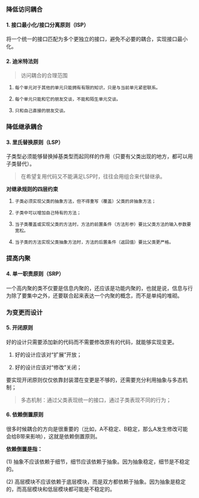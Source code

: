 ### 降低访问耦合



#### **1. 接口最小化/接口分离原则（ISP）**

将一个统一的接口匹配为多个更独立的接口，避免不必要的耦合，实现接口最小化。



#### **2. 迪米特法则**

> 访问耦合的合理范围

1)     每个单元对于其他的单元只能拥有有限的知识，只是与当前单元紧密联系。

2)     每个单元只能和它的朋友交谈，不能和陌生单元交谈。

3)     只和自己直接的朋友交谈。



### 降低继承耦合



#### **3. 里氏替换原则（LSP）**

子类型必须能够替换掉基类型而起同样的作用（只要有父类出现的地方，都可以用子类替代）。

> 在希望复用代码又不能满足LSP时，往往会用组合来代替继承。

**对继承规则的四层约束**

1)     子类必须实现父类的抽象方法，但不得重写（覆盖）父类的非抽象方法；

2)     子类中可以增加自己特有的方法；

3)     当子类覆盖或实现父类的方法时，方法的前置条件（方法形参）要比父类方法的输入参数要宽松。

4)     当子类的方法实现父类抽象方法时，方法的后置条件（返回值）要比父类更严格。



### 提高内聚



#### 4. 单一职责原则（SRP）

一个高内聚的类不仅要是信息内聚的，还应该是功能内聚的，也就是说，信息与行为除了要集中之外，还要联合起来表达一个内聚的概念，而不是单纯的堆砌。



### 为变更而设计



#### 5. 开闭原则

好的设计只需要添加新的代码而不需要修改原有的代码，就能够实现变更。

1)    好的设计应该对“扩展”开放；

2)    好的设计应该对“修改”关闭；

要实现开闭原则仅仅依靠封装潜在变更是不够的，还需要充分利用抽象与多态机制；

> 多态机制：通过父类表现统一的接口，通过子类表现不同的行为；



#### 6. 依赖倒置原则

很多时候耦合的方向是很重要的（比如，A不稳定、B稳定，那么A发生修改可能会给B带来影响），这就是依赖倒置原则。

**依赖倒置是指：**

(1)   抽象不应该依赖于细节，细节应该依赖于抽象。因为抽象稳定，细节是不稳定的。

(2)   高层模块不应该依赖于底层模块，而是双方都依赖于抽象。因为抽象是稳定的，而高层模块和低层模块都可能是不稳定的。